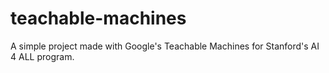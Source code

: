# teachable-machines
A simple project made with Google's Teachable Machines for Stanford's AI 4 ALL program. 
